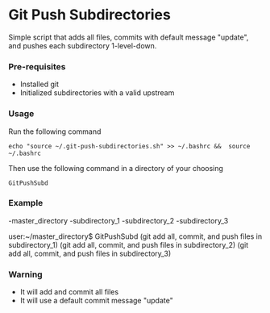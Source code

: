 # Git Push Subdirectories

Simple script that adds all files, commits with default message "update", and pushes each subdirectory 1-level-down.

### Pre-requisites
* Installed git
* Initialized subdirectories with a valid upstream

### Usage

Run the following command

``` echo "source ~/.git-push-subdirectories.sh" >> ~/.bashrc &&  source ~/.bashrc ```

Then use the following command in a directory of your choosing

``` GitPushSubd ```


### Example
-master_directory
  -subdirectory_1
  -subdirectory_2
  -subdirectory_3

user:~/master_directory$ GitPushSubd
(git add all, commit, and push files in subdirectory_1)
(git add all, commit, and push files in subdirectory_2)
(git add all, commit, and push files in subdirectory_3)

### Warning
* It will add and commit all files
* It will use a default commit message "update"
